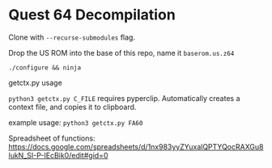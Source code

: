 # Quest 64 Decompilation

Clone with `--recurse-submodules` flag.

Drop the US ROM into the base of this repo, name it `baserom.us.z64`

`./configure && ninja`



getctx.py usage

`python3 getctx.py C_FILE`
requires pyperclip. Automatically creates a context file, and copies it to clipboard. 

example usage: `python3 getctx.py FA60` 

Spreadsheet of functions:
https://docs.google.com/spreadsheets/d/1nx983yyZYuxalQPTYQocRAXGu8lukN_SI-P-IEcBik0/edit#gid=0